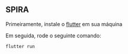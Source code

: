 ## SPIRA





Primeiramente, instale o [flutter](shttps://flutter.dev/docs/get-started/install) em sua máquina



Em seguida, rode o seguinte comando:



```flutter run```

